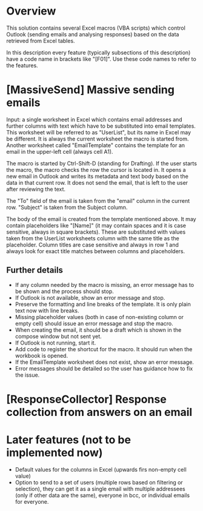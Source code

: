 # Overview

This solution contains several Excel macros (VBA scripts) which control Outlook (sending emails and analysing responses) based on the data retrieved from Excel tables.

In this description every feature (typically subsections of this description) have a code name in brackets like "[F01]". Use these code names to refer to the features.

# [MassiveSend] Massive sending emails

Input: a single worksheet in Excel which contains email addresses and further columns with text which have to be substituted into email templates. This worksheet will be referred to as "UserList", but its name in Excel may be different. It is always the current worksheet the macro is started from. Another worksheet called "EmailTemplate" contains the template for an email in the upper-left cell (always cell A1).

The macro is started by Ctrl-Shift-D (standing for Drafting). If the user starts the macro, the macro checks the row the cursor is located in. It opens a new email in Outlook and writes its metadata and text body based on the data in that current row. It does not send the email, that is left to the user after reviewing the text.

The "To" field of the email is taken from the "email" column in the current row. "Subject" is taken from the Subject column. 

The body of the email is created from the template mentioned above. It may contain placeholders like "[Name]" (it may contain spaces and it is case sensitive, always in square brackets). These are substituted with values taken from the UserList worksheets column with the same title as the placeholder. Column titles are case sensitive and always in row 1 and always look for exact title matches between columns and placeholders.

## Further details

- If any column needed by the macro is missing, an error message has to be shown and the process should stop.
- If Outlook is not available, show an error message and stop.
- Preserve the formatting and line breaks of the template. It is only plain text now with line breaks.
- Missing placeholder values (both in case of non-existing column or empty cell) should issue an error message and stop the macro.
- When creating the email, it should be a draft which is shown in the compose window but not sent yet.
- If Outlook is not running, start it.
- Add code to register the shortcut for the macro. It should run when the workbook is opened.
- If the EmailTemplate worksheet does not exist, show an error message.
- Error messages should be detailed so the user has guidance how to fix the issue.


# [ResponseCollector] Response collection from answers on an email

# Later features (not to be implemented now)

- Default values for the columns in Excel (upwards firs non-empty cell value)
- Option to send to a set of users (multiple rows based on filtering or selection), they can get it as a single email with multiple addressees (only if other data are the same), everyone in bcc, or individual emails for everyone.

